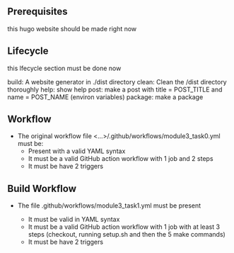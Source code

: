 ## Prerequisites

this hugo website should be made right now

## Lifecycle

this lfecycle section must be done now

build: A website generator in ./dist directory
clean: Clean the /dist directory thoroughly
help: show help
post: make a post with title = POST_TITLE and name = POST_NAME (environ variables)
package: make a package

## Workflow
-  The original workflow file <...>/.github/workflows/module3_task0.yml must be:
   -  Present with a valid YAML syntax
   -  It must be a valid GitHub action workflow with 1 job and 2 steps
   -  It must be have 2 triggers

## Build Workflow
-  The file .github/workflows/module3_task1.yml must be present

   -  It must be valid in YAML syntax
   -  It must be a valid GitHub action workflow with 1 job with at least 3 steps (checkout, running setup.sh and then the 5 make commands)
   -  It must be have 2 triggers